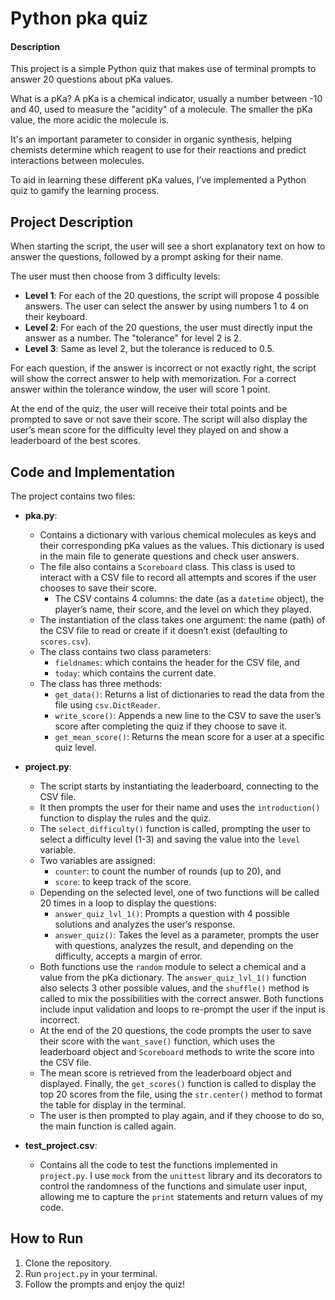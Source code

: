# Python pka quiz


#### Description

This project is a simple Python quiz that makes use of terminal prompts to answer 20 questions about pKa values.

What is a pKa? A pKa is a chemical indicator, usually a number between -10 and 40, used to measure the "acidity" of a molecule. The smaller the pKa value, the more acidic the molecule is.

It's an important parameter to consider in organic synthesis, helping chemists determine which reagent to use for their reactions and predict interactions between molecules.

To aid in learning these different pKa values, I’ve implemented a Python quiz to gamify the learning process.

## Project Description

When starting the script, the user will see a short explanatory text on how to answer the questions, followed by a prompt asking for their name.

The user must then choose from 3 difficulty levels:

- **Level 1**: For each of the 20 questions, the script will propose 4 possible answers. The user can select the answer by using numbers 1 to 4 on their keyboard.
- **Level 2**: For each of the 20 questions, the user must directly input the answer as a number. The "tolerance" for level 2 is 2.
- **Level 3**: Same as level 2, but the tolerance is reduced to 0.5.

For each question, if the answer is incorrect or not exactly right, the script will show the correct answer to help with memorization. For a correct answer within the tolerance window, the user will score 1 point.

At the end of the quiz, the user will receive their total points and be prompted to save or not save their score. The script will also display the user’s mean score for the difficulty level they played on and show a leaderboard of the best scores.

## Code and Implementation

The project contains two files:

- **pka.py**:
    - Contains a dictionary with various chemical molecules as keys and their corresponding pKa values as the values. This dictionary is used in the main file to generate questions and check user answers.
    - The file also contains a `Scoreboard` class. This class is used to interact with a CSV file to record all attempts and scores if the user chooses to save their score.
        - The CSV contains 4 columns: the date (as a `datetime` object), the player’s name, their score, and the level on which they played.
    - The instantiation of the class takes one argument: the name (path) of the CSV file to read or create if it doesn’t exist (defaulting to `scores.csv`).
    - The class contains two class parameters: 
        - `fieldnames`: which contains the header for the CSV file, and 
        - `today`: which contains the current date.
    - The class has three methods:
        - `get_data()`: Returns a list of dictionaries to read the data from the file using `csv.DictReader`.
        - `write_score()`: Appends a new line to the CSV to save the user’s score after completing the quiz if they choose to save it.
        - `get_mean_score()`: Returns the mean score for a user at a specific quiz level.

- **project.py**:
    - The script starts by instantiating the leaderboard, connecting to the CSV file.
    - It then prompts the user for their name and uses the `introduction()` function to display the rules and the quiz.
    - The `select_difficulty()` function is called, prompting the user to select a difficulty level (1-3) and saving the value into the `level` variable.
    - Two variables are assigned: 
        - `counter`: to count the number of rounds (up to 20), and 
        - `score`: to keep track of the score.
    - Depending on the selected level, one of two functions will be called 20 times in a loop to display the questions:
        - `answer_quiz_lvl_1()`: Prompts a question with 4 possible solutions and analyzes the user’s response.
        - `answer_quiz()`: Takes the level as a parameter, prompts the user with questions, analyzes the result, and depending on the difficulty, accepts a margin of error.
    - Both functions use the `random` module to select a chemical and a value from the pKa dictionary. The `answer_quiz_lvl_1()` function also selects 3 other possible values, and the `shuffle()` method is called to mix the possibilities with the correct answer. Both functions include input validation and loops to re-prompt the user if the input is incorrect.
    - At the end of the 20 questions, the code prompts the user to save their score with the `want_save()` function, which uses the leaderboard object and `Scoreboard` methods to write the score into the CSV file.
    - The mean score is retrieved from the leaderboard object and displayed. Finally, the `get_scores()` function is called to display the top 20 scores from the file, using the `str.center()` method to format the table for display in the terminal.
    - The user is then prompted to play again, and if they choose to do so, the main function is called again.

- **test_project.csv**:
    - Contains all the code to test the functions implemented in `project.py`. I use `mock` from the `unittest` library and its decorators to control the randomness of the functions and simulate user input, allowing me to capture the `print` statements and return values of my code.

## How to Run

1. Clone the repository.
2. Run `project.py` in your terminal.
3. Follow the prompts and enjoy the quiz!




